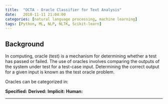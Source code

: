 ```yaml
---
title:  "OCTA - Oracle Classifier for Text Analysis"
date:   2018-11-11 21:04:00
categories: [natural language processing, machine learning]
tags: [Python, ML, NLP, NLTK, Scikit-learn]
---
```


## Background

<p>In computing, oracle (test) is a mechanism for determining whether a test has passed or failed. The use of oracles involves comparing the outputs of the system under test for a test-case input.
Determining the correct output for a given input is known as the test oracle problem.</p>

<p>Oracles can be categorized in:</p>

<b>Specified:</b>
<b>Derived:</b>
<b>Implicit:</b>
<b>Human:</b>



<hr>
